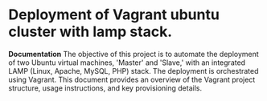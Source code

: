 # Deployment of Vagrant ubuntu cluster with lamp stack.
**Documentation**
The objective of this project is to automate the deployment of two Ubuntu virtual machines, 'Master' and 'Slave,' with an integrated LAMP (Linux, Apache, MySQL, PHP) stack. The deployment is orchestrated using Vagrant. This document provides an overview of the Vagrant project structure, usage instructions, and key provisioning details.
